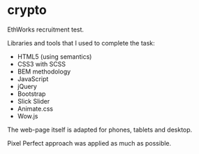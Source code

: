 # crypto

EthWorks recruitment test.

Libraries and tools that I used to complete the task:

- HTML5 (using semantics)
- CSS3 with SCSS
- BEM methodology
- JavaScript
- jQuery
- Bootstrap
- Slick Slider
- Animate.css
- Wow.js

The web-page itself is adapted for phones, tablets and desktop.

Pixel Perfect approach was applied as much as possible.


